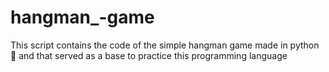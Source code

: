# hangman_-game
This script contains the code of the simple hangman game made in python 🐍 and that served as a base to practice this programming language
